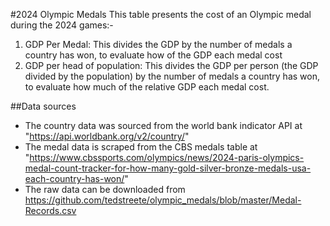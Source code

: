 #2024 Olympic Medals
This table presents the cost of an Olympic medal during the 2024 games:- 
1. GDP Per Medal: This divides the GDP by the number of medals a country has won, to evaluate how of the GDP
            each medal cost
2. GDP per head of population: This divides the GDP per person (the GDP divided by the population) by the
            number of medals a country has won, to evaluate how much of the relative GDP each medal cost.</li>

##Data sources
* The country data was sourced from the world bank indicator API at "https://api.worldbank.org/v2/country/"
* The medal data is scraped from the CBS medals table at "https://www.cbssports.com/olympics/news/2024-paris-olympics-medal-count-tracker-for-how-many-gold-silver-bronze-medals-usa-each-country-has-won/"
* The raw data can be downloaded from https://github.com/tedstreete/olympic_medals/blob/master/Medal-Records.csv</div>

